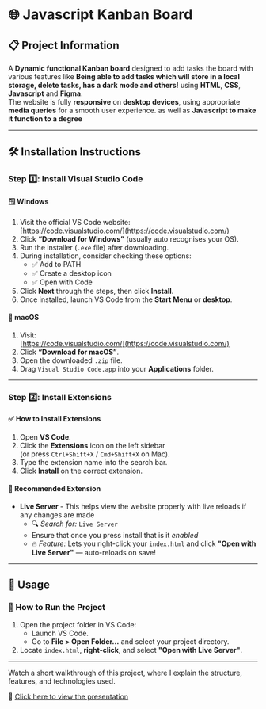 # 🌐 Javascript Kanban Board

## 📋 Project Information

A **Dynamic functional Kanban board** designed to add tasks the board with various features like **Being able to add tasks which will store in a local storage, delete tasks, has a dark mode and others!** using **HTML**, **CSS**, **Javascript** and **Figma**.  
The website is fully **responsive** on **desktop devices**, using appropriate **media queries** for a smooth user experience. as well as **Javascript to make it function to a degree**

---

## 🛠️ Installation Instructions

### Step 1️⃣: Install Visual Studio Code

#### 🪟 Windows

1. Visit the official VS Code website:  
   [https://code.visualstudio.com/](https://code.visualstudio.com/)
2. Click **“Download for Windows”** (usually auto recognises your OS).
3. Run the installer (`.exe` file) after downloading.
4. During installation, consider checking these options:
   - ✅ Add to PATH  
   - ✅ Create a desktop icon  
   - ✅ Open with Code
5. Click **Next** through the steps, then click **Install**.
6. Once installed, launch VS Code from the **Start Menu** or **desktop**.

#### 🍎 macOS

1. Visit:  
   [https://code.visualstudio.com/](https://code.visualstudio.com/)
2. Click **“Download for macOS”**.
3. Open the downloaded `.zip` file.
4. Drag `Visual Studio Code.app` into your **Applications** folder.

---

### Step 2️⃣: Install Extensions

#### ✅ How to Install Extensions

1. Open **VS Code**.
2. Click the **Extensions** icon on the left sidebar  
   (or press `Ctrl+Shift+X` / `Cmd+Shift+X` on Mac).
3. Type the extension name into the search bar.
4. Click **Install** on the correct extension.

#### 🔌 Recommended Extension

- **Live Server**  - This helps view the website properly with live reloads if any changes are made
  - 🔍 *Search for:* `Live Server`  
  - Ensure that once you press install that is it *enabled*  
  - 🔥 *Feature:* Lets you right-click your `index.html` and click **"Open with Live Server"** — auto-reloads on save!

---

## 🚀 Usage

### 🔧 How to Run the Project

1. Open the project folder in VS Code:
   - Launch VS Code.
   - Go to **File > Open Folder...** and select your project directory.
2. Locate `index.html`, **right-click**, and select **"Open with Live Server"**.

---




Watch a short walkthrough of this project, where I explain the structure, features, and technologies used.

🔗 [Click here to view the presentation](https://www.veed.io/view/30dd0efa-711e-4ec2-a665-be4263ca83da?panel=share)

